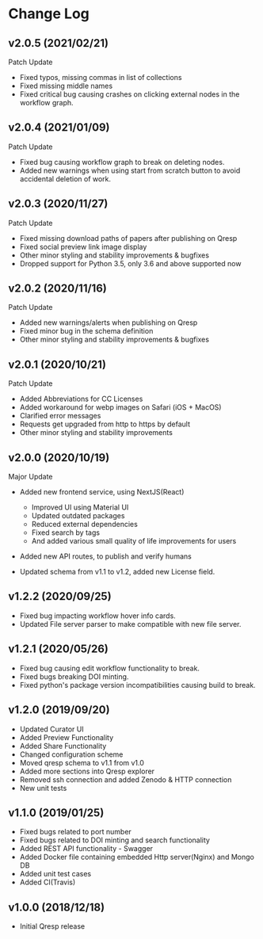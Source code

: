 # Change Log

## v2.0.5 (2021/02/21)

Patch Update

- Fixed typos, missing commas in list of collections
- Fixed missing middle names
- Fixed critical bug causing crashes on clicking external nodes in the workflow graph.
## v2.0.4 (2021/01/09)

Patch Update

- Fixed bug causing workflow graph to break on deleting nodes.
- Added new warnings when using start from scratch button to avoid accidental deletion of work.
## v2.0.3 (2020/11/27)

Patch Update

- Fixed missing download paths of papers after publishing on Qresp
- Fixed social preview link image display
- Other minor styling and stability improvements & bugfixes
- Dropped support for Python 3.5, only 3.6 and above supported now
## v2.0.2 (2020/11/16)

Patch Update

- Added new warnings/alerts when publishing on Qresp
- Fixed minor bug in the schema definition
- Other minor styling and stability improvements & bugfixes

## v2.0.1 (2020/10/21)

Patch Update

- Added Abbreviations for CC Licenses
- Added workaround for webp images on Safari (iOS + MacOS)
- Clarified error messages
- Requests get upgraded from http to https by default
- Other minor styling and stability improvements

## v2.0.0 (2020/10/19)

Major Update

- Added new frontend service, using NextJS(React)

  - Improved UI using Material UI
  - Updated outdated packages
  - Reduced external dependencies
  - Fixed search by tags
  - And added various small quality of life improvements for users

- Added new API routes, to publish and verify humans
- Updated schema from v1.1 to v1.2, added new License field.

## v1.2.2 (2020/09/25)

- Fixed bug impacting workflow hover info cards.
- Updated File server parser to make compatible with new file server.

## v1.2.1 (2020/05/26)

- Fixed bug causing edit workflow functionality to break.
- Fixed bugs breaking DOI minting.
- Fixed python's package version incompatibilities causing build to break.

## v1.2.0 (2019/09/20)

- Updated Curator UI
- Added Preview Functionality
- Added Share Functionality
- Changed configuration scheme
- Moved qresp schema to v1.1 from v1.0
- Added more sections into Qresp explorer
- Removed ssh connection and added Zenodo & HTTP connection
- New unit tests

## v1.1.0 (2019/01/25)

- Fixed bugs related to port number
- Fixed bugs related to DOI minting and search functionality
- Added REST API functionality - Swagger
- Added Docker file containing embedded Http server(Nginx) and Mongo DB
- Added unit test cases
- Added CI(Travis)

## v1.0.0 (2018/12/18)

- Initial Qresp release
